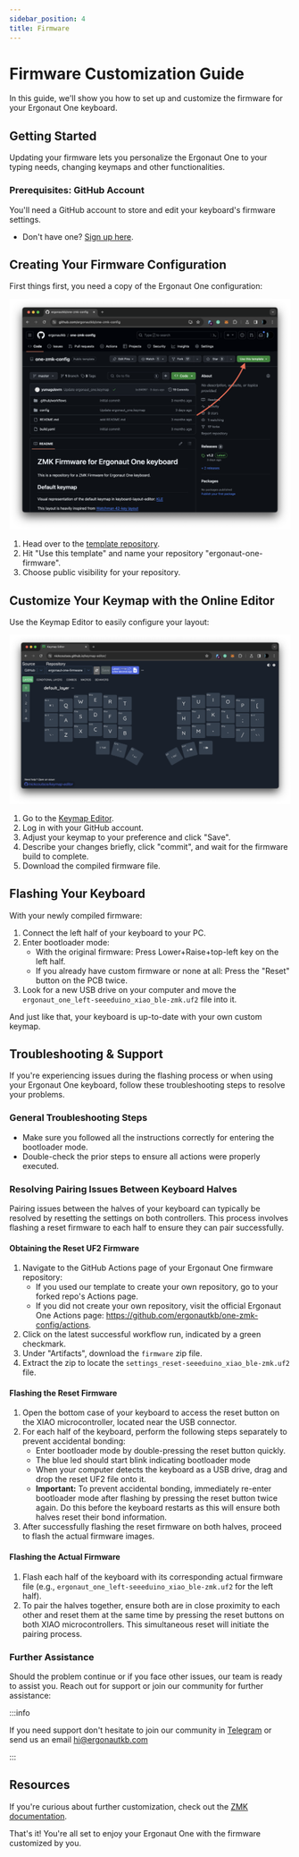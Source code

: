 ```yaml
---
sidebar_position: 4
title: Firmware
---
```


# Firmware Customization Guide

In this guide, we'll show you how to set up and customize the firmware for your Ergonaut One keyboard.

## Getting Started

Updating your firmware lets you personalize the Ergonaut One to your typing needs, changing keymaps and other functionalities.

### Prerequisites: GitHub Account

You'll need a GitHub account to store and edit your keyboard's firmware settings.

- Don't have one? [Sign up here](https://github.com/join).

## Creating Your Firmware Configuration

First things first, you need a copy of the Ergonaut One configuration:

![](repo_template.png)

1. Head over to the [template repository](https://github.com/ergonautkb/one-zmk-config).
2. Hit "Use this template" and name your repository "ergonaut-one-firmware".
3. Choose public visibility for your repository.

## Customize Your Keymap with the Online Editor

Use the Keymap Editor to easily configure your layout:

![](keymap_editor.png)

1. Go to the [Keymap Editor](https://nickcoutsos.github.io/keymap-editor/).
2. Log in with your GitHub account.
3. Adjust your keymap to your preference and click "Save".
4. Describe your changes briefly, click "commit", and wait for the firmware build to complete.
5. Download the compiled firmware file.

## Flashing Your Keyboard

With your newly compiled firmware:

1. Connect the left half of your keyboard to your PC.
2. Enter bootloader mode:
   - With the original firmware: Press Lower+Raise+top-left key on the left half.
   - If you already have custom firmware or none at all: Press the "Reset" button on the PCB twice.
3. Look for a new USB drive on your computer and move the `ergonaut_one_left-seeeduino_xiao_ble-zmk.uf2` file into it.

And just like that, your keyboard is up-to-date with your own custom keymap.

## Troubleshooting & Support

If you're experiencing issues during the flashing process or when using your Ergonaut One keyboard, follow these troubleshooting steps to resolve your problems.

### General Troubleshooting Steps

- Make sure you followed all the instructions correctly for entering the bootloader mode.
- Double-check the prior steps to ensure all actions were properly executed.

### Resolving Pairing Issues Between Keyboard Halves

Pairing issues between the halves of your keyboard can typically be resolved by resetting the settings on both controllers. This process involves flashing a reset firmware to each half to ensure they can pair successfully.

#### Obtaining the Reset UF2 Firmware

1. Navigate to the GitHub Actions page of your Ergonaut One firmware repository:
   - If you used our template to create your own repository, go to your forked repo's Actions page.
   - If you did not create your own repository, visit the official Ergonaut One Actions page: https://github.com/ergonautkb/one-zmk-config/actions.
2. Click on the latest successful workflow run, indicated by a green checkmark.
3. Under "Artifacts", download the `firmware` zip file.
4. Extract the zip to locate the `settings_reset-seeeduino_xiao_ble-zmk.uf2` file.

#### Flashing the Reset Firmware

1. Open the bottom case of your keyboard to access the reset button on the XIAO microcontroller, located near the USB connector.
2. For each half of the keyboard, perform the following steps separately to prevent accidental bonding:
   - Enter bootloader mode by double-pressing the reset button quickly.
   - The blue led should start blink indicating bootloader mode
   - When your computer detects the keyboard as a USB drive, drag and drop the reset UF2 file onto it.
   - **Important:** To prevent accidental bonding, immediately re-enter bootloader mode after flashing by pressing the reset button twice again. Do this before the keyboard restarts as this will ensure both halves reset their bond information.
3. After successfully flashing the reset firmware on both halves, proceed to flash the actual firmware images.

#### Flashing the Actual Firmware

1. Flash each half of the keyboard with its corresponding actual firmware file (e.g., `ergonaut_one_left-seeeduino_xiao_ble-zmk.uf2` for the left half).
2. To pair the halves together, ensure both are in close proximity to each other and reset them at the same time by pressing the reset buttons on both XIAO microcontrollers. This simultaneous reset will initiate the pairing process.

### Further Assistance

Should the problem continue or if you face other issues, our team is ready to assist you. Reach out for support or join our community for further assistance:

:::info

If you need support don't hesitate to join our community in [Telegram](https://ergonautkb.t.me/) or send us an email hi@ergonautkb.com

:::

## Resources

If you're curious about further customization, check out the [ZMK documentation](https://zmk.dev/docs).

That's it! You're all set to enjoy your Ergonaut One with the firmware customized by you.
